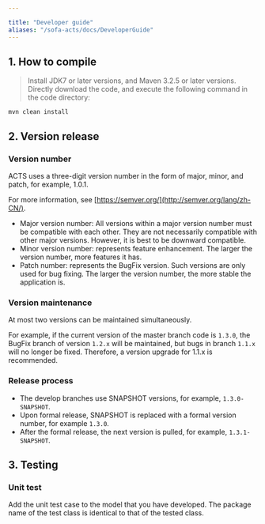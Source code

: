 ```yaml
---

title: "Developer guide"
aliases: "/sofa-acts/docs/DeveloperGuide"
---
```


## 1. How to compile

> Install JDK7 or later versions, and Maven 3.2.5 or later versions.
Directly download the code, and execute the following command in the code directory:

```plain
mvn clean install
```

## 2. Version release

### Version number

ACTS uses a three-digit version number in the form of major, minor, and patch, for example, 1.0.1.

For more information, see [https://semver.org/](http://semver.org/lang/zh-CN/).

* Major version number: All versions within a major version number must be compatible with each other. They are not necessarily compatible with other major versions. However, it is best to be downward compatible.
* Minor version number: represents feature enhancement. The larger the version number, more features it has.
* Patch number: represents the BugFix version. Such versions are only used for bug fixing. The larger the version number, the more stable the application is.

### Version maintenance

At most two versions can be maintained simultaneously.

For example, if the current version of the master branch code is `1.3.0`, the BugFix branch of version `1.2.x` will be maintained, but bugs in branch `1.1.x` will no longer be fixed. Therefore, a version upgrade for 1.1.x is recommended.

### Release process

* The develop branches use SNAPSHOT versions, for example, `1.3.0-SNAPSHOT`.
* Upon formal release, SNAPSHOT is replaced with a formal version number, for example `1.3.0`.
* After the formal release, the next version is pulled, for example, `1.3.1-SNAPSHOT`.

## 3. Testing

### Unit test

Add the unit test case to the model that you have developed. The package name of the test class is identical to that of the tested class.
